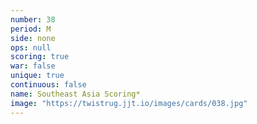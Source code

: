 ```yaml
---
number: 38
period: M
side: none
ops: null
scoring: true
war: false
unique: true
continuous: false
name: Southeast Asia Scoring*
image: "https://twistrug.jjt.io/images/cards/038.jpg"
---
```

